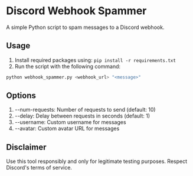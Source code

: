 # Discord Webhook Spammer

A simple Python script to spam messages to a Discord webhook.

## Usage

1. Install required packages using: `pip install -r requirements.txt`
2. Run the script with the following command:

```bash
python webhook_spammer.py <webhook_url> "<message>" 
```
## Options

1. --num-requests: Number of requests to send (default: 10)
2. --delay: Delay between requests in seconds (default: 1)
3. --username: Custom username for messages
4. --avatar: Custom avatar URL for messages
## Disclaimer
Use this tool responsibly and only for legitimate testing purposes. Respect Discord's terms of service.
